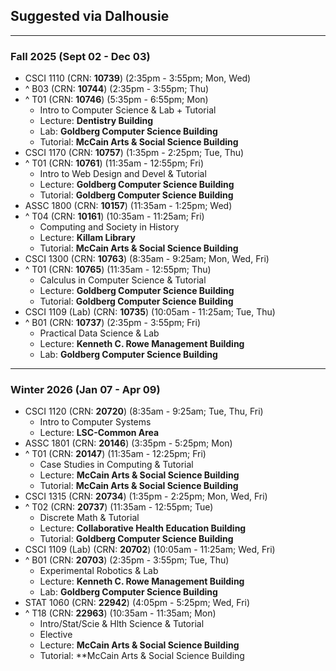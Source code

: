 ## Suggested via Dalhousie

---

### Fall 2025 (Sept 02 - Dec 03)

- CSCI 1110 (CRN: **10739**) (2:35pm - 3:55pm; Mon, Wed)
- ^ B03 (CRN: **10744**) (2:35pm - 3:55pm; Thu)
- ^ T01 (CRN: **10746**) (5:35pm - 6:55pm; Mon)
	- Intro to Computer Science & Lab + Tutorial
	- Lecture: **Dentistry Building**
	- Lab: **Goldberg Computer Science Building**
	- Tutorial: **McCain Arts & Social Science Building**
- CSCI 1170 (CRN: **10757**) (1:35pm - 2:25pm; Tue, Thu)
- ^ T01 (CRN: **10761**) (11:35am - 12:55pm; Fri)
	- Intro to Web Design and Devel & Tutorial
	- Lecture: **Goldberg Computer Science Building**
	- Tutorial: **Goldberg Computer Science Building**
- ASSC 1800 (CRN: **10157**) (11:35am - 1:25pm; Wed)
- ^ T04 (CRN: **10161**) (10:35am - 11:25am; Fri)
	- Computing and Society in History
	- Lecture: **Killam Library**
	- Tutorial: **McCain Arts & Social Science Building**
- CSCI 1300 (CRN: **10763**) (8:35am - 9:25am; Mon, Wed, Fri)
- ^ T01 (CRN: **10765**) (11:35am - 12:55pm; Thu)
	- Calculus in Computer Science & Tutorial
	- Lecture: **Goldberg Computer Science Building**
	- Tutorial: **Goldberg Computer Science Building**
- CSCI 1109 (Lab) (CRN: **10735**) (10:05am - 11:25am; Tue, Thu)
- ^ B01 (CRN: **10737**) (2:35pm - 3:55pm; Fri)
	- Practical Data Science & Lab 
	- Lecture: **Kenneth C. Rowe Management Building**
	- Lab: **Goldberg Computer Science Building**

---

### Winter 2026 (Jan 07 - Apr 09)

- CSCI 1120 (CRN: **20720**) (8:35am - 9:25am; Tue, Thu, Fri)
	- Intro to Computer Systems
	- Lecture: **LSC-Common Area**
- ASSC 1801 (CRN: **20146**) (3:35pm - 5:25pm; Mon)
- ^ T01 (CRN: **20147**) (11:35am - 12:25pm; Fri)
	- Case Studies in Computing & Tutorial
	- Lecture: **McCain Arts & Social Science Building**
	- Tutorial: **McCain Arts & Social Science Building**
- CSCI 1315 (CRN: **20734**) (1:35pm - 2:25pm; Mon, Wed, Fri)
- ^ T02 (CRN: **20737**) (11:35am - 12:55pm; Tue)
	- Discrete Math & Tutorial
	- Lecture: **Collaborative Health Education Building**
	- Tutorial: **Goldberg Computer Science Building**
- CSCI 1109 (Lab) (CRN: **20702**) (10:05am - 11:25am; Wed, Fri)
- ^ B01 (CRN: **20703**) (2:35pm - 3:55pm; Tue, Thu)
	- Experimental Robotics & Lab
	- Lecture: **Kenneth C. Rowe Management Building**
	- Lab: **Goldberg Computer Science Building**
- STAT 1060 (CRN: **22942**) (4:05pm - 5:25pm; Wed, Fri)
- ^ T18 (CRN: **22963**) (10:35am - 11:35am; Mon)
	- Intro/Stat/Scie & Hlth Science & Tutorial
	- Elective
	- Lecture: **McCain Arts & Social Science Building**
	- Tutorial: **McCain Arts & Social Science Building